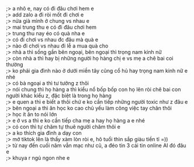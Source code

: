 ;> a nhô e, nay có đi đâu chơi hem e<br>
;> add zalo a đi ròi mốt đi chơi e<br>
;> nửa già mình ở chung vs nhau e<br>
;> mai trung thu e có đi đâu chơi hem<br>
;> trung thu nay éo có quà nha e<br>
;> có đi chơi vs nhau đc đâu mà quà e<br>
;> nào đi chơi vs nhau đi lễ a mua quà cho<br>
;> nhà a thì sống gần bên ngoại, bên ngoại thì trọng nam kinh nữ<br>
;> còn nhà a thì hay bị những người họ hàng chị e vs mẹ a chê bai coi thường<br>
;> ko phải gia đình nào ở dưới miền tây cũng cổ hủ hay trọng nam kinh nữ e nhé<br>
;> có bà ngoại a thì tư tưởng z thôi<br>
;> nói chung thì họ hàng a thì kiểu nổ bốp bốp con họ lên ròi chê bai con người khác kiểu z, đặc biệt là trong họ hàng<br>
;> e quen a thì e biết a thôi chứ e ko cần tiếp những người toxic như z đâu e<br>
;> bên ngoại a thì ăn học ko cao chủ yếu làm công việc tay chân thôi<br>
;> học ít ăn to nói lớn<br>
;> e ở vs a thì e ko cần tiếp cha mẹ a hay họ hàng a e nhé<br>
;> có con thì tự chăm tự thuê người chăm thôi e<br>
;> a ko thích gia đình a dạy con<br>
;> mở tiktok lên là thấy xàm lòn ròi e, hô tuổi thìn sắp giàu tiền tỉ =))<br>
;> từ nay đến cuối năm vẫn mạc như cũ, a đéo tin 3 cái tin online AI đó đâu e<br>
;> khuya r ngủ ngon nhe e
